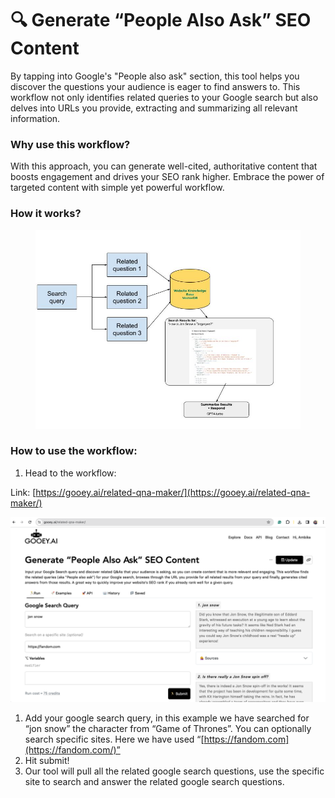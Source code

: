 # 🔍 Generate “People Also Ask” SEO Content

By tapping into Google's "People also ask" section, this tool helps you discover the questions your audience is eager to find answers to. This workflow not only identifies related queries to your Google search but also delves into URLs you provide, extracting and summarizing all relevant information.

### Why use this workflow?

With this approach, you can generate well-cited, authoritative content that boosts engagement and drives your SEO rank higher. Embrace the power of targeted content with simple yet powerful workflow.

### How it works?

<figure><img src="../.gitbook/assets/Generate “People Also Ask” SEO Content.jpg" alt=""><figcaption></figcaption></figure>

### How to use the workflow:

1. Head to the workflow:

Link: [https://gooey.ai/related-qna-maker/](https://gooey.ai/related-qna-maker/)

![](<../.gitbook/assets/1 (1).png>)

1. Add your google search query, in this example we have searched for “jon snow” the character from “Game of Thrones”. You can optionally search specific sites. Here we have used “[https://fandom.com](https://fandom.com/)”
2. Hit submit!
3. Our tool will pull all the related google search questions, use the specific site to search and answer the related google search questions.
